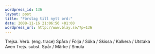 ```yaml
--- 
wordpress_id: 136
layout: post
title: "Förslag till nytt ord:"
date: 2008-11-16 21:06:56 +01:00
wordpress_url: http://www.blay.se/?p=136
---
```

Trejsa. Verb. (eng. trace) Spåra / Följa / Söka / Skissa / Kalkera / Utstaka
Även Trejs. subst. Spår / Märke / Smula

